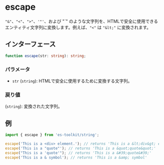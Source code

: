 # escape

`"&"`、`"<"`、`">"`、`'"'`、および "\`" のような文字列を、HTMLで安全に使用できるエンティティ文字列に変換します。例えば、`"<"` は `"&lt;"` に変換されます。

## インターフェース

```typescript
function escape(str: string): string;
```

### パラメータ

- `str` (`string`): HTMLで安全に使用するために変換する文字列。

### 戻り値

(`string`): 変換された文字列。

## 例

```typescript
import { escape } from 'es-toolkit/string';

escape('This is a <div> element.'); // returns 'This is a &lt;div&gt; element.'
escape('This is a "quote"'); // returns 'This is a &quot;quote&quot;'
escape("This is a 'quote'"); // returns 'This is a &#39;quote&#39;'
escape('This is a & symbol'); // returns 'This is a &amp; symbol'
```
